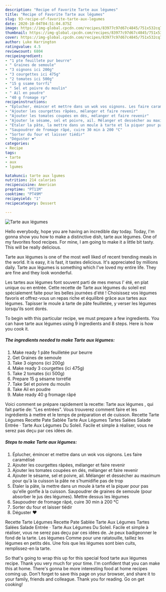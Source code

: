 ```yaml
---
description: "Recipe of Favorite Tarte aux légumes"
title: "Recipe of Favorite Tarte aux légumes"
slug: 93-recipe-of-favorite-tarte-aux-legumes
date: 2020-10-04T04:51:04.875Z
image: https://img-global.cpcdn.com/recipes/83977c97d67c4845/751x532cq70/tarte-aux-legumes-photo-principale-de-la-recette.jpg
thumbnail: https://img-global.cpcdn.com/recipes/83977c97d67c4845/751x532cq70/tarte-aux-legumes-photo-principale-de-la-recette.jpg
cover: https://img-global.cpcdn.com/recipes/83977c97d67c4845/751x532cq70/tarte-aux-legumes-photo-principale-de-la-recette.jpg
author: Luke Harrington
ratingvalue: 4.5
reviewcount: 6804
recipeingredient:
- "1 pte feuillete pur beurre"
- " Graines de semoule"
- "3 oignons ici 200g"
- "3 courgettes ici 475g"
- "2 tomates ici 500g"
- "15 g ssame torrfi"
- " Sel et poivre du moulin"
- " Ail en poudre"
- "40 g fromage rp"
recipeinstructions:
- "Éplucher, émincer et mettre dans un wok vos oignons. Les faire caramélisé"
- "Ajouter les courgettes râpées, mélanger et faire revenir"
- "Ajouter les tomates coupées en dés, mélanger et faire revenir"
- "Ajouter le sésame, sel et poivre, ail. Mélanger et dessécher au maximum pour qu&#39;à la cuisson la pâte ne s&#39;humidifie pas de trop"
- "Étaler la pâte, la mettre dans un moule à tarte et la piquer pour pas qu&#39;elle gonfle à la cuisson. Saupoudrer de graines de semoule (pour absorber le jus des légumes). Mettre dessus les légumes"
- "Saupoudrer de fromage râpé, cuire 30 min à 200 °C"
- "Sorter du four et laisser tiédir"
- "Déguster ❤️"
categories:
- Recipe
tags:
- tarte
- aux
- lgumes

katakunci: tarte aux lgumes 
nutrition: 214 calories
recipecuisine: American
preptime: "PT11M"
cooktime: "PT49M"
recipeyield: "1"
recipecategory: Dessert

---
```



![Tarte aux légumes](https://img-global.cpcdn.com/recipes/83977c97d67c4845/751x532cq70/tarte-aux-legumes-photo-principale-de-la-recette.jpg)

Hello everybody, hope you are having an incredible day today. Today, I'm gonna show you how to make a distinctive dish, tarte aux légumes. One of my favorites food recipes. For mine, I am going to make it a little bit tasty. This will be really delicious.

Tarte aux légumes is one of the most well liked of recent trending meals in the world. It is easy, it is fast, it tastes delicious. It's appreciated by millions daily. Tarte aux légumes is something which I've loved my entire life. They are fine and they look wonderful.

Les tartes aux légumes font souvent parti de mes menus l&#39; été, en plat unique ou en entrée. Cette recette de Tarte aux légumes du soleil est spécialement faite pour les belles journées d&#39;été ! Choisissez vos légumes favoris et offrez-vous un repas riche et équilibré grâce aux tartes aux légumes. Tapisser le moule à tarte de pâte feuilletée, y verser les légumes lorsqu&#39;ils sont dorés.


To begin with this particular recipe, we must prepare a few ingredients. You can have tarte aux légumes using 9 ingredients and 8 steps. Here is how you cook it.

<!--inarticleads1-->

##### The ingredients needed to make Tarte aux légumes:

1. Make ready 1 pâte feuilletée pur beurre
1. Get  Graines de semoule
1. Take 3 oignons (ici 200g)
1. Make ready 3 courgettes (ici 475g)
1. Take 2 tomates (ici 500g)
1. Prepare 15 g sésame torréfié
1. Take  Sel et poivre du moulin
1. Take  Ail en poudre
1. Make ready 40 g fromage râpé


Voici comment se prépare rapidement la recette: Tarte aux légumes , qui fait partie de: &#34;Les entrées&#34;. Vous trouverez comment faire et les ingrédients à mettre et le temps de préparation et de cuisson. Recette Tarte Légumes Recette Pate Sablée Tarte Aux Légumes Tartes Salées Salade Entrée · Tarte Aux Légumes Du Soleil. Facile et simple à réaliser, vous ne serez pas deçu par ces idées de. 

<!--inarticleads2-->

##### Steps to make Tarte aux légumes:

1. Éplucher, émincer et mettre dans un wok vos oignons. Les faire caramélisé
1. Ajouter les courgettes râpées, mélanger et faire revenir
1. Ajouter les tomates coupées en dés, mélanger et faire revenir
1. Ajouter le sésame, sel et poivre, ail. Mélanger et dessécher au maximum pour qu&#39;à la cuisson la pâte ne s&#39;humidifie pas de trop
1. Étaler la pâte, la mettre dans un moule à tarte et la piquer pour pas qu&#39;elle gonfle à la cuisson. Saupoudrer de graines de semoule (pour absorber le jus des légumes). Mettre dessus les légumes
1. Saupoudrer de fromage râpé, cuire 30 min à 200 °C
1. Sorter du four et laisser tiédir
1. Déguster ❤️


Recette Tarte Légumes Recette Pate Sablée Tarte Aux Légumes Tartes Salées Salade Entrée · Tarte Aux Légumes Du Soleil. Facile et simple à réaliser, vous ne serez pas deçu par ces idées de. Je peux badigeonner le fond de la tarte. Les légumes Comme pour une ratatouille, taillez les légumes en petits dés. Une fois que les légumes sont bien cuits, remplissez-en la tarte. 

So that's going to wrap this up for this special food tarte aux légumes recipe. Thank you very much for your time. I'm confident that you can make this at home. There's gonna be more interesting food at home recipes coming up. Don't forget to save this page on your browser, and share it to your family, friends and colleague. Thank you for reading. Go on get cooking!
